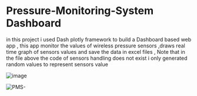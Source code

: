
# Pressure-Monitoring-System Dashboard
in this project i used Dash plotly framework to build a Dashboard based web app , this app monitor the values of wireless pressure sensors ,draws real time graph of sensors values and save the data in excel files , Note that in the file above the code of sensors handling does not exist i only generated random values to represent sensors value 

![image](https://drive.google.com/uc?export=view&id=1H996Vzg4QV7d6u2eh5ek2L3yycRSIQ_c)

![PMS-](https://user-images.githubusercontent.com/85415062/131397724-5afcf58a-3cdc-42ed-bf58-c62bb416b4aa.PNG)


